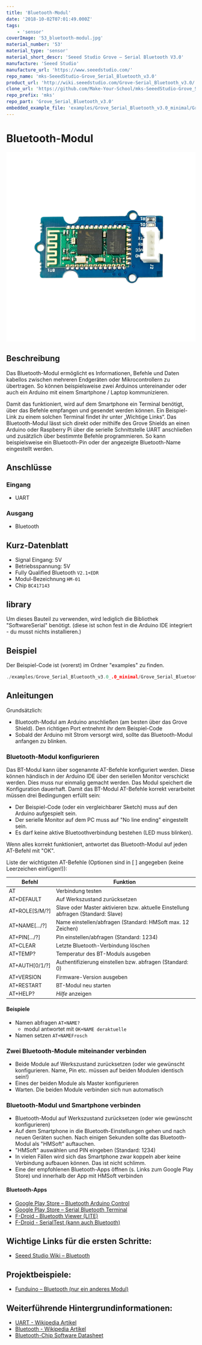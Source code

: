 ```yaml
---
title: 'Bluetooth-Modul'
date: '2018-10-02T07:01:49.000Z'
tags:
    - 'sensor'
coverImage: '53_bluetooth-modul.jpg'
material_number: '53'
material_type: 'sensor'
material_short_descr: 'Seeed Studio Grove – Serial Bluetooth V3.0'
manufacture: 'Seeed Studio'
manufacture_url: 'https://www.seeedstudio.com/'
repo_name: 'mks-SeeedStudio-Grove_Serial_Bluetooth_v3.0'
product_url: 'http://wiki.seeedstudio.com/Grove-Serial_Bluetooth_v3.0/'
clone_url: 'https://github.com/Make-Your-School/mks-SeeedStudio-Grove_Serial_Bluetooth_v3.0.git'
repo_prefix: 'mks'
repo_part: 'Grove_Serial_Bluetooth_v3.0'
embedded_example_file: 'examples/Grove_Serial_Bluetooth_v3.0_minimal/Grove_Serial_Bluetooth_v3.0_minimal.ino'
---
```


# Bluetooth-Modul

![Bluetooth-Modul](./53_bluetooth-modul.png)

## Beschreibung

Das Bluetooth-Modul ermöglicht es Informationen, Befehle und Daten kabellos zwischen mehreren Endgeräten oder Mikrocontrollern zu übertragen.
So können beispielsweise zwei Arduinos untereinander oder auch ein Arduino mit einem Smartphone / Laptop kommunizieren.

<!-- more_details -->

Damit das funktioniert, wird auf dem Smartphone ein Terminal benötigt, über das Befehle empfangen und gesendet werden können.
Ein Beispiel-Link zu einem solchen Terminal findet ihr unter „Wichtige Links“.
Das Bluetooth-Modul lässt sich direkt oder mithilfe des Grove Shields an einen Arduino oder Raspberry Pi über die serielle Schnittstelle UART anschließen und zusätzlich über bestimmte Befehle programmieren.
So kann beispielsweise ein Bluetooth-Pin oder der angezeigte Bluetooth-Name eingestellt werden.

## Anschlüsse

### Eingang

- UART

### Ausgang

- Bluetooth

## Kurz-Datenblatt

- Signal Eingang: 5V
- Betriebsspannung: 5V
- Fully Qualified Bluetooth `V2.1+EDR`
- Modul-Bezeichnung `HM-01`
- Chip `BC417143`

## library

Um dieses Bauteil zu verwenden, wird lediglich die Bibliothek "SoftwareSerial" benötigt.
(diese ist schon fest in die Arduino IDE integriert - du musst nichts installieren.)

## Beispiel

Der Beispiel-Code ist (vorerst) im Ordner "examples" zu finden.

```c++:./examples/Grove_Serial_Bluetooth_v3.0_.0_minimal/Grove_Serial_Bluetooth_v3.0_.0_minimal.ino
./examples/Grove_Serial_Bluetooth_v3.0_.0_minimal/Grove_Serial_Bluetooth_v3.0_.0_minimal.ino
```

## Anleitungen

Grundsätzlich:

- Bluetooth-Modul am Arduino anschließen (am besten über das Grove Shield).
  Den richtigen Port entnehmt ihr dem Beispiel-Code
- Sobald der Arduino mit Strom versorgt wird, sollte das Bluetooth-Modul anfangen zu blinken.

### Bluetooth-Modul konfigurieren

Das BT-Modul kann über sogenannte AT-Befehle konfiguriert werden. Diese können händisch in der Arduino IDE über den seriellen Monitor verschickt werden. Dies muss nur einmalig gemacht werden. Das Modul speichert die Konfiguration dauerhaft.
Damit das BT-Modul AT-Befehle korrekt verarbeitet müssen drei Bedingungen erfüllt sein:

- Der Beispiel-Code (oder ein vergleichbarer Sketch) muss auf den Arduino aufgespielt sein.
- Der serielle Monitor auf dem PC muss auf "No line ending" eingestellt sein.
- Es darf keine aktive Bluetoothverbindung bestehen (LED muss blinken).

Wenn alles korrekt funktioniert, antwortet das Bluetooth-Modul auf jeden AT-Befehl mit "OK".

Liste der wichtigsten AT-Befehle (Optionen sind in [ ] angegeben (keine Leerzeichen einfügen!)):

| Befehl         | Funktion                                                                          |
| -------------- | --------------------------------------------------------------------------------- |
| AT             | Verbindung testen                                                                 |
| AT+DEFAULT     | Auf Werkszustand zurücksetzen                                                     |
| AT+ROLE[S/M/?] | Slave oder Master aktivieren bzw. aktuelle Einstellung abfragen (Standard: Slave) |
| AT+NAME[.../?] | Name einstellen/abfragen (Standard: HMSoft max. 12 Zeichen)                       |
| AT+PIN[.../?]  | Pin einstellen/abfragen (Standard: 1234)                                          |
| AT+CLEAR       | Letzte Bluetooth-Verbindung löschen                                               |
| AT+TEMP?       | Temperatur des BT-Moduls ausgeben                                                 |
| AT+AUTH[0/1/?] | Authentifizierung einstellen bzw. abfragen (Standard: 0)                          |
| AT+VERSION     | Firmware-Version ausgeben                                                         |
| AT+RESTART     | BT-Modul neu starten                                                              |
| AT+HELP?       | _Hilfe_ anzeigen                                                                  |

#### Beispiele

- Namen abfragen `AT+NAME?`
    - modul antwortet mit `OK+NAME deraktuelle`
- Namen setzen `AT+NAMEFrosch`

### Zwei Bluetooth-Module miteinander verbinden

- Beide Module auf Werkszustand zurücksetzen (oder wie gewünscht konfigurieren. Name, Pin etc. müssen auf beiden Modulen identisch sein!)
- Eines der beiden Module als Master konfigurieren
- Warten. Die beiden Module verbinden sich nun automatisch

### Bluetooth-Modul und Smartphone verbinden

- Bluetooth-Modul auf Werkszustand zurücksetzen (oder wie gewünscht konfigurieren)
- Auf dem Smartphone in die Bluetooth-Einstellungen gehen und nach neuen Geräten suchen. Nach einigen Sekunden sollte das Bluetooth-Modul als "HMSoft" auftauchen.
- "HMSoft" auswählen und PIN eingeben (Standard: 1234)
- In vielen Fällen wird sich das Smartphone zwar koppeln aber keine Verbindung aufbauen können. Das ist nicht schlimm.
- Eine der empfohlenen Bluetooth-Apps öffnen (s. Links zum Google Play Store) und innerhalb der App mit HMSoft verbinden

#### Bluetooth-Apps

- [Google Play Store – Bluetooth Arduino Control](https://play.google.com/store/apps/details?id=com.giristudio.hc05.bluetooth.arduino.control)
- [Google Play Store – Serial Bluetooth Terminal](https://play.google.com/store/apps/details?id=de.kai_morich.serial_bluetooth_terminal&hl=de)
- [F-Droid - Bluetooth Viewer (LITE)](https://f-droid.org/en/packages/net.bluetoothviewer/)
- [F-Droid - SerialTest (kann auch Bluetooth)](https://f-droid.org/en/packages/priv.wh201906.serialtest/)

## Wichtige Links für die ersten Schritte:

- [Seeed Studio Wiki – Bluetooth](http://wiki.seeedstudio.com/Grove-Serial_Bluetooth_v3.0/)

## Projektbeispiele:

- [Funduino – Bluetooth (nur ein anderes Modul)](https://funduino.de/tutorial-hc-05-und-hc-06-bluetooth)

## Weiterführende Hintergrundinformationen:

- [UART - Wikipedia Artikel](https://de.wikipedia.org/wiki/Universal_Asynchronous_Receiver_Transmitter)
- [Bluetooth - Wikipedia Artikel](https://de.wikipedia.org/wiki/Bluetooth)
- [Bluetooth-Chip Software Datasheet](https://files.seeedstudio.com/wiki/Bluetooth_Shield_V2/res/Bluetooth_en.pdf)
